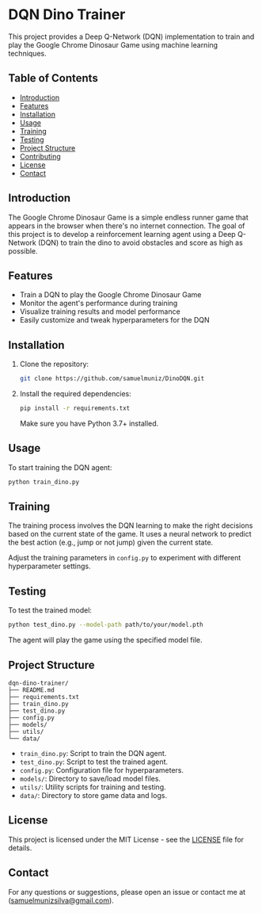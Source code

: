 
# DQN Dino Trainer

This project provides a Deep Q-Network (DQN) implementation to train and play the Google Chrome Dinosaur Game using machine learning techniques.

## Table of Contents

- [Introduction](#introduction)
- [Features](#features)
- [Installation](#installation)
- [Usage](#usage)
- [Training](#training)
- [Testing](#testing)
- [Project Structure](#project-structure)
- [Contributing](#contributing)
- [License](#license)
- [Contact](#contact)

## Introduction

The Google Chrome Dinosaur Game is a simple endless runner game that appears in the browser when there's no internet connection. The goal of this project is to develop a reinforcement learning agent using a Deep Q-Network (DQN) to train the dino to avoid obstacles and score as high as possible.

## Features

- Train a DQN to play the Google Chrome Dinosaur Game
- Monitor the agent's performance during training
- Visualize training results and model performance
- Easily customize and tweak hyperparameters for the DQN

## Installation

1. Clone the repository:

   ```bash
   git clone https://github.com/samuelmuniz/DinoDQN.git
   ```

2. Install the required dependencies:

   ```bash
   pip install -r requirements.txt
   ```

   Make sure you have Python 3.7+ installed.

## Usage

To start training the DQN agent:

```bash
python train_dino.py
```

## Training

The training process involves the DQN learning to make the right decisions based on the current state of the game. It uses a neural network to predict the best action (e.g., jump or not jump) given the current state.

Adjust the training parameters in `config.py` to experiment with different hyperparameter settings.

## Testing

To test the trained model:

```bash
python test_dino.py --model-path path/to/your/model.pth
```

The agent will play the game using the specified model file.

## Project Structure

```
dqn-dino-trainer/
├── README.md
├── requirements.txt
├── train_dino.py
├── test_dino.py
├── config.py
├── models/
├── utils/
└── data/
```

- `train_dino.py`: Script to train the DQN agent.
- `test_dino.py`: Script to test the trained agent.
- `config.py`: Configuration file for hyperparameters.
- `models/`: Directory to save/load model files.
- `utils/`: Utility scripts for training and testing.
- `data/`: Directory to store game data and logs.


## License

This project is licensed under the MIT License - see the [LICENSE](LICENSE) file for details.

## Contact

For any questions or suggestions, please open an issue or contact me at (samuelmunizsilva@gmail.com).

